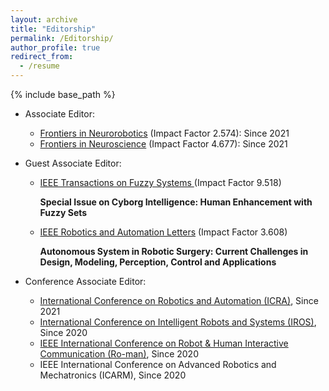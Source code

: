 ```yaml
---
layout: archive
title: "Editorship"
permalink: /Editorship/
author_profile: true
redirect_from:
  - /resume
---
```


{% include base_path %}

* Associate Editor:
    * [Frontiers in Neurorobotics](https://www.frontiersin.org/journals/neurorobotics) (Impact Factor 2.574): Since 2021
    * [Frontiers in Neuroscience](https://www.frontiersin.org/journals/neuroscience) (Impact Factor 4.677): Since 2021
    
* Guest Associate Editor:
    * [IEEE Transactions on Fuzzy Systems ](https://ieeexplore.ieee.org/xpl/RecentIssue.jsp?punumber=91)(Impact Factor 9.518)
     
      <b> Special Issue on Cyborg Intelligence: Human Enhancement with Fuzzy Sets </b>
   
   * [IEEE Robotics and Automation Letters](https://www.se.com/ww/en/work/campaign/industries-of-the-future/?gclid=EAIaIQobChMIhYXZ7qSl-AIVfz2tBh3BuAx2EAAYASAAEgJHlfD_BwE&gclsrc=aw.ds#xtor=SEC-1204-GOO-[Robot_Phrase]-[602792055330]-S-[robotics%20and%20automation]&utm_source=google&utm_purpose=marketo&utm_campaign=usa_go_sem_nb_mu_globalbu-ia-iotf-na&utm_term=robotics%20and%20automation) (Impact Factor 3.608)
     
      <b> Autonomous System in Robotic Surgery: Current Challenges in Design, Modeling, Perception, Control and Applications</b>
      
* Conference Associate Editor:
    *  [International Conference on Robotics and Automation (ICRA)](https://www.ieee-ras.org/conferences-workshops/fully-sponsored/icra), Since 2021
    *  [International Conference on Intelligent Robots and Systems (IROS)](https://www.ieee-ras.org/conferences-workshops/financially-co-sponsored/iros), Since 2020
    *  [IEEE International Conference on Robot & Human Interactive Communication (Ro-man)](https://www.ieee-ras.org/conferences-workshops/financially-co-sponsored/ro-man), Since 2020
    *  IEEE International Conference on Advanced Robotics and Mechatronics (ICARM), Since 2020
